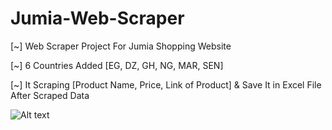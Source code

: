 # Jumia-Web-Scraper

[~] Web Scraper Project For Jumia Shopping Website 

[~] 6 Countries Added [EG, DZ, GH, NG, MAR, SEN] 

[~] It Scraping [Product Name, Price, Link of Product] & Save It in Excel File After Scraped Data

![Alt text](https://i.ibb.co/rHj8XwN/Screenshot-20230831-193646.jpg)
